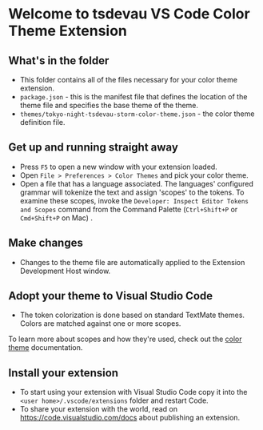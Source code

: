 # Welcome to tsdevau VS Code Color Theme Extension

## What's in the folder

- This folder contains all of the files necessary for your color theme extension.
- `package.json` - this is the manifest file that defines the location of the theme file and specifies the base theme of the theme.
- `themes/tokyo-night-tsdevau-storm-color-theme.json` - the color theme definition file.

## Get up and running straight away

- Press `F5` to open a new window with your extension loaded.
- Open `File > Preferences > Color Themes` and pick your color theme.
- Open a file that has a language associated. The languages' configured grammar will tokenize the text and assign 'scopes' to the tokens. To examine these scopes, invoke the `Developer: Inspect Editor Tokens and Scopes` command from the Command Palette (`Ctrl+Shift+P` or `Cmd+Shift+P` on Mac) .

## Make changes

- Changes to the theme file are automatically applied to the Extension Development Host window.

## Adopt your theme to Visual Studio Code

- The token colorization is done based on standard TextMate themes. Colors are matched against one or more scopes.

To learn more about scopes and how they're used, check out the [color theme](https://code.visualstudio.com/api/extension-guides/color-theme) documentation.

## Install your extension

- To start using your extension with Visual Studio Code copy it into the `<user home>/.vscode/extensions` folder and restart Code.
- To share your extension with the world, read on https://code.visualstudio.com/docs about publishing an extension.
